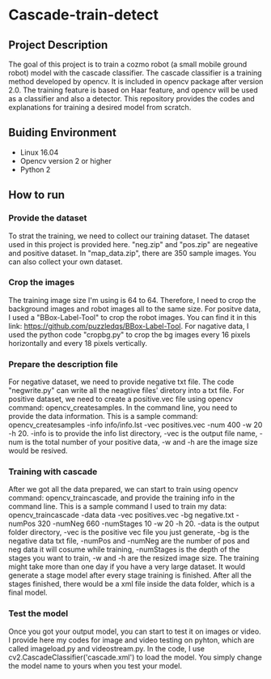 # Cascade-train-detect
## Project Description
The goal of this project is to train a cozmo robot (a small mobile ground robot) model with the cascade classifier. The cascade classifier is a training method developed by opencv. It is included in opencv package after version 2.0. The training feature is based on Haar feature, and opencv will be used as a classifier and also a detector. 
This repository provides the codes and explanations for training a desired model from scratch.
## Buiding Environment
* Linux 16.04
* Opencv version 2 or higher
* Python 2
## How to run
### Provide the dataset
To strat the training, we need to collect our training dataset. The dataset used in this project is provided here. "neg.zip" and "pos.zip" are negeative and positive dataset. In "map_data.zip", there are 350 sample images. You can also collect your own dataset.
### Crop the images
The training image size I'm using is 64 to 64. Therefore, I need to crop the background images and robot images all to the same size. For positve data, I used a "BBox-Label-Tool" to crop the robot images. You can find it in this link: https://github.com/puzzledqs/BBox-Label-Tool. For nagative data, I used the python code "cropbg.py" to crop the bg images every 16 pixels horizontally and every 18 pixels vertically.
### Prepare the description file
For negative dataset, we need to provide negative txt file. The code "negwrite.py" can write all the neagtive files' diretory into a txt file. For positive dataset, we need to create a positive.vec file using opencv command: opencv_createsamples. In the command line, you need to provide the data information. This is a sample command: opencv_createsamples -info info/info.lst -vec positives.vec -num 400 -w 20 -h 20. -info is to provide the info list directory, -vec is the output file name, -num is the total number of your positive data, -w and -h are the image size would be resived.
### Training with cascade
After we got all the data prepared, we can start to train using opencv command: opencv_traincascade, and provide the training info in the command line. This is a sample command I used to train my data: opencv_traincascade -data data -vec positives.vec -bg negative.txt -numPos 320 -numNeg 660 -numStages 10 -w 20 -h 20. -data is the output folder directory, -vec is the positive vec file you just generate, -bg is the negative data txt file, -numPos and -numNeg are the number of pos and neg data it will cosume while training, -numStages is the depth of the stages you want to train, -w and -h are the resized image size. The training might take more than one day if you have a very large dataset. It would generate a stage model after every stage training is finished. After all the stages finished, there would be a xml file inside the data folder, which is a final model.
### Test the model
Once you got your output model, you can start to test it on images or video. I provide here my codes for image and video testing on pyhton, which are called imageload.py and videostream.py. In the code, I use cv2.CascadeClassifier('cascade.xml') to load the model. You simply change the model name to yours when you test your model.
